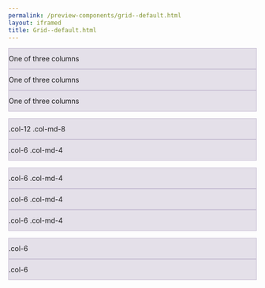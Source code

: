 ```yaml
--- 
permalink: /preview-components/grid--default.html
layout: iframed 
title: Grid--default.html
---
```


<div class="grid-example">
  <div class="container">
    <div class="row">
      <div class="col-sm">
        One of three columns
      </div>
      <div class="col-sm">
        One of three columns
      </div>
      <div class="col-sm">
        One of three columns
      </div>
    </div>
  </div>
</div>

<!-- Stack the columns on mobile by making one full-width and the other half-width -->
<div class="grid-example">
  <div class="container">
    <div class="row">
      <div class="col-12 col-md-8">.col-12 .col-md-8</div>
      <div class="col-6 col-md-4">.col-6 .col-md-4</div>
    </div>
  </div>
</div>

<!-- Columns start at 50% wide on mobile and bump up to 33.3% wide on desktop -->
<div class="grid-example">
  <div class="container">
    <div class="row">
      <div class="col-6 col-md-4">.col-6 .col-md-4</div>
      <div class="col-6 col-md-4">.col-6 .col-md-4</div>
      <div class="col-6 col-md-4">.col-6 .col-md-4</div>
    </div>
  </div>
</div>

<!-- Columns are always 50% wide, on mobile and desktop -->
<div class="grid-example">
  <div class="container">
    <div class="row">
      <div class="col-6">.col-6</div>
      <div class="col-6">.col-6</div>
    </div>
  </div>
</div>


<style scoped>
.grid-example {
  margin-bottom: 1em;
}
.grid-example>.row>.col,
.grid-example .row>[class^=col-] {
  padding-top: .75rem;
  padding-bottom: .75rem;
  background-color: rgba(86,61,124,.15);
  border: 1px solid rgba(86,61,124,.2);
}

</style>

